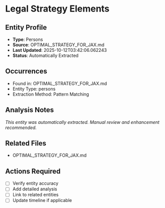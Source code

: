 # Legal Strategy Elements

## Entity Profile
- **Type**: Persons
- **Source**: OPTIMAL_STRATEGY_FOR_JAX.md
- **Last Updated**: 2025-10-12T03:42:06.062243
- **Status**: Automatically Extracted

## Occurrences
- Found in: OPTIMAL_STRATEGY_FOR_JAX.md
- Entity Type: persons
- Extraction Method: Pattern Matching

## Analysis Notes
*This entity was automatically extracted. Manual review and enhancement recommended.*

## Related Files
- OPTIMAL_STRATEGY_FOR_JAX.md

## Actions Required
- [ ] Verify entity accuracy
- [ ] Add detailed analysis
- [ ] Link to related entities
- [ ] Update timeline if applicable
